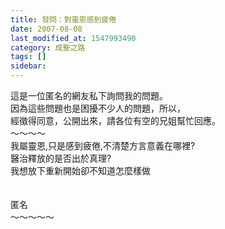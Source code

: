 ```yaml
---
title: 發問：對靈恩感到疲倦
date: 2007-08-08
last_modified_at: 1547993490
category: 成聖之路
tags: []
sidebar: 
---
```


<p>這是一位匿名的網友私下詢問我的問題。<br/>因為這些問題也是困擾不少人的問題，所以，<br/>經徵得同意，公開出來，請各位有空的兄姐幫忙回應。<br/><!--more-->～～～～<br/>我屬靈恩,只是感到疲倦,不清楚方言意義在哪裡?<br/>醫治釋放的是否出於真理?<br/>我想放下重新開始卻不知道怎麼樣做<br/><br/><br/>匿名<br/>～～～～～<br/></p>